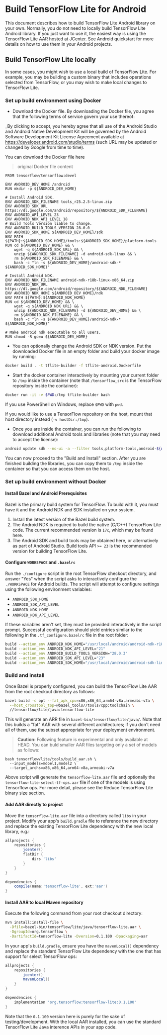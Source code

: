 <!-- https://www.tensorflow.org/lite/guide/build_android -->

# Build TensorFlow Lite for Android

This document describes how to build TensorFlow Lite Android library on your own. Normally, you do not need to locally build TensorFlow Lite Android library. If you just want to use it, the easiest way is using the TensorFlow Lite AAR hosted at JCenter. See Android quickstart for more details on how to use them in your Android projects.

## Build TensorFlow Lite locally

In some cases, you might wish to use a local build of TensorFlow Lite. For example, you may be building a custom binary that includes operations selected from TensorFlow, or you may wish to make local changes to TensorFlow Lite.

### Set up build environment using Docker

- Download the Docker file. By downloading the Docker file, you agree that the following terms of service govern your use thereof:

_By clicking to accept, you hereby agree that all use of the Android Studio and Android Native Development Kit will be governed by the Android Software Development Kit License Agreement available at https://developer.android.com/studio/terms (such URL may be updated or changed by Google from time to time).

You can download the Docker file here

> original Docker file content

```
FROM tensorflow/tensorflow:devel

ENV ANDROID_DEV_HOME /android
RUN mkdir -p ${ANDROID_DEV_HOME}

# Install Android SDK.
ENV ANDROID_SDK_FILENAME tools_r25.2.5-linux.zip
ENV ANDROID_SDK_URL https://dl.google.com/android/repository/${ANDROID_SDK_FILENAME}
ENV ANDROID_API_LEVEL 23
ENV ANDROID_NDK_API_LEVEL 18
# Build Tools Version liable to change.
ENV ANDROID_BUILD_TOOLS_VERSION 28.0.0
ENV ANDROID_SDK_HOME ${ANDROID_DEV_HOME}/sdk
ENV PATH ${PATH}:${ANDROID_SDK_HOME}/tools:${ANDROID_SDK_HOME}/platform-tools
RUN cd ${ANDROID_DEV_HOME} && \
    wget -q ${ANDROID_SDK_URL} && \
    unzip ${ANDROID_SDK_FILENAME} -d android-sdk-linux && \
    rm ${ANDROID_SDK_FILENAME} && \
    bash -c "ln -s ${ANDROID_DEV_HOME}/android-sdk-* ${ANDROID_SDK_HOME}"

# Install Android NDK.
ENV ANDROID_NDK_FILENAME android-ndk-r18b-linux-x86_64.zip
ENV ANDROID_NDK_URL https://dl.google.com/android/repository/${ANDROID_NDK_FILENAME}
ENV ANDROID_NDK_HOME ${ANDROID_DEV_HOME}/ndk
ENV PATH ${PATH}:${ANDROID_NDK_HOME}
RUN cd ${ANDROID_DEV_HOME} && \
    wget -q ${ANDROID_NDK_URL} && \
    unzip ${ANDROID_NDK_FILENAME} -d ${ANDROID_DEV_HOME} && \
    rm ${ANDROID_NDK_FILENAME} && \
    bash -c "ln -s ${ANDROID_DEV_HOME}/android-ndk-* ${ANDROID_NDK_HOME}"

# Make android ndk executable to all users.
RUN chmod -R go=u ${ANDROID_DEV_HOME}
```

- You can optionally change the Android SDK or NDK version. Put the downloaded Docker file in an empty folder and build your docker image by running:

```sh
docker build . -t tflite-builder -f tflite-android.Dockerfile
```

- Start the docker container interactively by mounting your current folder to `/tmp` inside the container (note that `/tensorflow_src` is the TensorFlow repository inside the container):

```sh
docker run -it -v $PWD:/tmp tflite-builder bash
```

If you use PowerShell on Windows, replace `$PWD` with `pwd`.

If you would like to use a TensorFlow repository on the host, mount that host directory instead (`-v hostDir:/tmp`).

- Once you are inside the container, you can run the following to download additional Android tools and libraries (note that you may need to accept the license):

```sh
android update sdk --no-ui -a --filter tools,platform-tools,android-${ANDROID_API_LEVEL},build-tools-${ANDROID_BUILD_TOOLS_VERSION}
```

You can now proceed to the "Build and Install" section. After you are finished building the libraries, you can copy them to `/tmp` inside the container so that you can access them on the host.

### Set up build environment without Docker

#### Install Bazel and Android Prerequisites

Bazel is the primary build system for TensorFlow. To build with it, you must have it and the Android NDK and SDK installed on your system.

1. Install the latest version of the Bazel build system.
2. The Android NDK is required to build the native (C/C++) TensorFlow Lite code. The current recommended version is `17c`, which may be found here.
3. The Android SDK and build tools may be obtained here, or alternatively as part of Android Studio. Build tools API `>= 23` is the recommended version for building TensorFlow Lite.

#### Configure `WORKSPACE` and `.bazelrc`

Run the `./configure` script in the root TensorFlow checkout directory, and answer "Yes" when the script asks to interactively configure the `./WORKSPACE` for Android builds. The script will attempt to configure settings using the following environment variables:

- `ANDROID_SDK_HOME`
- `ANDROID_SDK_API_LEVEL`
- `ANDROID_NDK_HOME`
- `ANDROID_NDK_API_LEVEL`

If these variables aren't set, they must be provided interactively in the script prompt. Successful configuration should yield entries similar to the following in the `.tf_configure.bazelrc` file in the root folder:

```sh
build --action_env ANDROID_NDK_HOME="/usr/local/android/android-ndk-r18b"
build --action_env ANDROID_NDK_API_LEVEL="21"
build --action_env ANDROID_BUILD_TOOLS_VERSION="28.0.3"
build --action_env ANDROID_SDK_API_LEVEL="23"
build --action_env ANDROID_SDK_HOME="/usr/local/android/android-sdk-linux"
```

### Build and install

Once Bazel is properly configured, you can build the TensorFlow Lite AAR from the root checkout directory as follows:

```sh
bazel build -c opt --fat_apk_cpu=x86,x86_64,arm64-v8a,armeabi-v7a \
  --host_crosstool_top=@bazel_tools//tools/cpp:toolchain \
  //tensorflow/lite/java:tensorflow-lite
```

This will generate an ARR file in `bazel-bin/tensorflow/lite/java/`. Note that this builds a "fat" AAR with several different architectures; if you don't need all of them, use the subset appropriate for your deployment environment.

> __Caution:__ Following feature is experimental and only available at HEAD. You can buld smaller AAR files targeting only a set of models as follows:

```
bash tensorflow/lite/tools/build_aar.sh \
  --input_models=mdoel1,model2 \
  --target_archs=x86,x86_64,arm64-v8a,armeabi-v7a
```

Above script will generate the `tensorflow-lite.aar` file and optionally the `tensorflow-lite-select-tf-ops.aar` file if one of the models is using Tensorflow ops. For more detail, please see the Reduce TensorFlow Lite binary size section.

#### Add AAR directly to project

Move the `tensorflow-lite.aar` file into a directory called `libs` in your project. Modify your app's `build.gradle` file to reference the new directory and replace the existing TensorFlow Lite dependency with the new local library, e.g.:

```build.gradle
allprojects {
    repositories {
        jcenter()
        flatDir {
            dirs 'libs'
        }
    }
}

dependencies {
    compile(name:'tensorflow-lite', ext:'aar')
}
```

#### Install AAR to local Maven repository

Execute the following command from your root checkout directory:

```sh
mvn install:install-file \
  -Dfile=bazel-bin/tensorflow/lite/java/tensorflow-lite.aar \
  -DgroupId=org.tensorflow \
  -DartifactId=tensorflow-lite -Dversion=0.1.100 -Dpackaging=aar
```

In your app's `build.gradle`, ensure you have the `mavenLocal()` dependency and replace the standard TensorFlow Lite dependency with the one that has support for select TensorFlow ops:

```build.gradle
allprojects {
    repositories {
        jcenter()
        mavenLocal()
    }
}

dependencies {
    implementation 'org.tensorflow:tensorflow-lite:0.1.100'
}
```

Note that the `0.1.100` version here is purely for the sake of testing/development. With the local AAR installed, you can use the standard TensorFlow Lite Java interence APIs in your app code.
